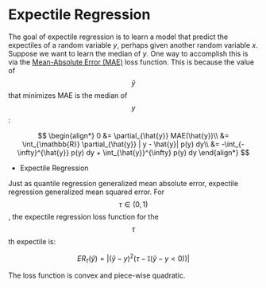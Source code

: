 # Expectile Regression

The goal of expectile regression is to learn a model that predict the expectiles of a random
variable $y$, perhaps given another random variable $x$. Suppose we want to learn the median of
$y$. One way to accomplish this is via the
[Mean-Absolute Error (MAE)](../machine_learning/loss_functions.md#mean-absolute-error)
loss function. This is because the value of $$\hat{y}$$ that minimizes MAE is the median of $$y$$:

$$
\begin{align*}
0 &= \partial_{\hat{y}} MAE(\hat{y})\\
&= \int_{\mathbb{R}} \partial_{\hat{y}} | y - \hat{y}| p(y) dy\\
&= -\int_{-\infty}^{\hat{y}} p(y) dy + \int_{\hat{y}}^{\infty} p(y) dy  
\end{align*}
$$

- Expectile Regression

Just as quantile regression generalized mean absolute error, expectile regression
generalized mean squared error. For $$\tau \in (0, 1)$$, the expectile regression loss function for the
$$\tau$$th expectile is:

$$ER_{\tau}(\hat{y}) = |(\hat{y} - y)^2 (\tau - \mathbb{I}(\hat{y}-y < 0))|$$

The loss function is convex and piece-wise quadratic.